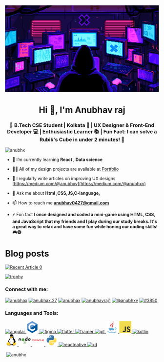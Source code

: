 [![MasterHead](https://github.com/Anubhx/Anubhx/blob/main/pixel-jeff-matrix-s.gif
)](https://Anubhx.io)

<h1 align="center">Hi 👋, I'm Anubhav raj</h1>
<h3 align="center">🚀 B.Tech CSE Student | Kolkata 🌆 | UX Designer & Front-End Developer 💻 | Enthusiastic Learner 📚 | Fun Fact: I can solve a Rubik's Cube in under 2 minutes! 🎲</h3>

<p align="left"> <img src="https://komarev.com/ghpvc/?username=anubhx&label=Profile%20views&color=0e75b6&style=flat" alt="anubhx" /> </p>

- 🌱 I’m currently learning **React , Data science**

- 👨‍💻 All of my design projects are available at [Portfolio](https://anubhx.github.io/)

- 📝 I regularly write articles on improving UX designs [https://medium.com/@anubhxv](https://medium.com/@anubhxv)

- 💬 Ask me about **Html ,CSS,JS,C-language,**

- 📫 How to reach me **anubhav0427@gmail.com**

- ⚡ Fun fact **I once designed and coded a mini-game using HTML, CSS, and JavaScript that my friends and I play during our study breaks. It's a great way to relax and have some fun while honing our coding skills! 🎮😄**

# Blog posts

<!-- BLOG-POST-LIST:START -->

 <a target="_blank" href="https://github-readme-medium-recent-article.vercel.app/medium/@anubhxv/0"><img src="https://github-readme-medium-recent-article.vercel.app/medium/@anubhxv/0" alt="Recent Article 0">
<!-- BLOG-POST-LIST:END -->

 

[![trophy](https://github-profile-trophy.vercel.app/?Anubhx=ryo-ma)](https://github.com/ryo-ma/github-profile-trophy)

<h3 align="left">Connect with me:</h3>
<p align="left">
<a href="https://linkedin.com/in/anubhax" target="blank"><img align="center" src="https://raw.githubusercontent.com/rahuldkjain/github-profile-readme-generator/master/src/images/icons/Social/linked-in-alt.svg" alt="anubhax" height="30" width="40" /></a>
<a href="https://instagram.com/anubhax.27" target="blank"><img align="center" src="https://raw.githubusercontent.com/rahuldkjain/github-profile-readme-generator/master/src/images/icons/Social/instagram.svg" alt="anubhax.27" height="30" width="40" /></a>
<a href="https://dribbble.com/anubhax" target="blank"><img align="center" src="https://raw.githubusercontent.com/rahuldkjain/github-profile-readme-generator/master/src/images/icons/Social/dribbble.svg" alt="anubhax" height="30" width="40" /></a>
<a href="https://www.behance.net/anubhavraj1" target="blank"><img align="center" src="https://raw.githubusercontent.com/rahuldkjain/github-profile-readme-generator/master/src/images/icons/Social/behance.svg" alt="anubhavraj1" height="30" width="40" /></a>
<a href="https://medium.com/@anubhxv" target="blank"><img align="center" src="https://raw.githubusercontent.com/rahuldkjain/github-profile-readme-generator/master/src/images/icons/Social/medium.svg" alt="@anubhxv" height="30" width="40" /></a>
<a href="https://discord.gg/#3850" target="blank"><img align="center" src="https://raw.githubusercontent.com/rahuldkjain/github-profile-readme-generator/master/src/images/icons/Social/discord.svg" alt="#3850" height="30" width="40" /></a>
</p>

<h3 align="left">Languages and Tools:</h3>
<p align="left"> <a href="https://angular.io" target="_blank" rel="noreferrer"> <img src="https://angular.io/assets/images/logos/angular/angular.svg" alt="angular" width="40" height="40"/> </a> <a href="https://www.cprogramming.com/" target="_blank" rel="noreferrer"> <img src="https://raw.githubusercontent.com/devicons/devicon/master/icons/c/c-original.svg" alt="c" width="40" height="40"/> </a> <a href="https://www.figma.com/" target="_blank" rel="noreferrer"> <img src="https://www.vectorlogo.zone/logos/figma/figma-icon.svg" alt="figma" width="40" height="40"/> </a> <a href="https://flutter.dev" target="_blank" rel="noreferrer"> <img src="https://www.vectorlogo.zone/logos/flutterio/flutterio-icon.svg" alt="flutter" width="40" height="40"/> </a> <a href="https://www.framer.com/" target="_blank" rel="noreferrer"> <img src="https://www.vectorlogo.zone/logos/framer/framer-icon.svg" alt="framer" width="40" height="40"/> </a> <a href="https://git-scm.com/" target="_blank" rel="noreferrer"> <img src="https://www.vectorlogo.zone/logos/git-scm/git-scm-icon.svg" alt="git" width="40" height="40"/> </a> <a href="https://www.java.com" target="_blank" rel="noreferrer"> <img src="https://raw.githubusercontent.com/devicons/devicon/master/icons/java/java-original.svg" alt="java" width="40" height="40"/> </a> <a href="https://developer.mozilla.org/en-US/docs/Web/JavaScript" target="_blank" rel="noreferrer"> <img src="https://raw.githubusercontent.com/devicons/devicon/master/icons/javascript/javascript-original.svg" alt="javascript" width="40" height="40"/> </a> <a href="https://kotlinlang.org" target="_blank" rel="noreferrer"> <img src="https://www.vectorlogo.zone/logos/kotlinlang/kotlinlang-icon.svg" alt="kotlin" width="40" height="40"/> </a> <a href="https://www.linux.org/" target="_blank" rel="noreferrer"> <img src="https://raw.githubusercontent.com/devicons/devicon/master/icons/linux/linux-original.svg" alt="linux" width="40" height="40"/> </a> <a href="https://nodejs.org" target="_blank" rel="noreferrer"> <img src="https://raw.githubusercontent.com/devicons/devicon/master/icons/nodejs/nodejs-original-wordmark.svg" alt="nodejs" width="40" height="40"/> </a> <a href="https://www.oracle.com/" target="_blank" rel="noreferrer"> <img src="https://raw.githubusercontent.com/devicons/devicon/master/icons/oracle/oracle-original.svg" alt="oracle" width="40" height="40"/> </a> <a href="https://www.python.org" target="_blank" rel="noreferrer"> <img src="https://raw.githubusercontent.com/devicons/devicon/master/icons/python/python-original.svg" alt="python" width="40" height="40"/> </a> <a href="https://reactnative.dev/" target="_blank" rel="noreferrer"> <img src="https://reactnative.dev/img/header_logo.svg" alt="reactnative" width="40" height="40"/> </a> <a href="https://www.adobe.com/products/xd.html" target="_blank" rel="noreferrer"> <img src="https://cdn.worldvectorlogo.com/logos/adobe-xd.svg" alt="xd" width="40" height="40"/> </a> </p>



<p>&nbsp;<img align="center" src="https://github-readme-stats.vercel.app/api?username=anubhx&show_icons=true&locale=en" alt="anubhx" /></p>






